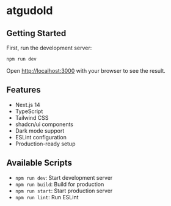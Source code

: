 # atgudold

## Getting Started

First, run the development server:

```bash
npm run dev
```

Open [http://localhost:3000](http://localhost:3000) with your browser to see the result.

## Features

- Next.js 14
- TypeScript
- Tailwind CSS
- shadcn/ui components
- Dark mode support
- ESLint configuration
- Production-ready setup

## Available Scripts

- `npm run dev`: Start development server
- `npm run build`: Build for production
- `npm run start`: Start production server
- `npm run lint`: Run ESLint
